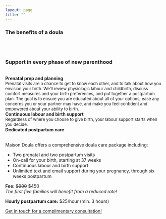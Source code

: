 ```yaml
---
layout: page
title: ""
---
```


### The benefits of a doula
<br><br>
### Support in every phase of new parenthood
<br>
<div class="row">
  <div class="col-md-4 col-md-offset-0 col-sm-4 col-sm-offset-0 col-xs-12 col-xs-offset-0 text-center">
    <div class="project-card">
      <b>Prenatal prep and planning</b><br>
      <font size="2">Prenatal visits are a chance to get to know each other, and to talk about how you envision your birth. We’ll review physiologic labour and childbirth, discuss comfort measures and your birth preferences, and put together a postpartum plan. The goal is to ensure you are educated about all of your options, ease any concerns you or your partner may have, and make you feel confident and empowered about your ability to birth.</font>
    </div>
  </div>
  <div class="col-md-4 col-md-offset-0 col-sm-4 col-sm-offset-0 col-xs-12 col-xs-offset-0 text-center">
    <div class="project-card">
      <b>Continuous labour and birth support</b><br>
      <font size="2">Regardless of where you choose to give birth, your labour support starts when you decide. 
</font>
    </div>
  </div>
  <div class="col-md-4 col-md-offset-0 col-sm-4 col-sm-offset-0 col-xs-12 col-xs-offset-0 text-center">
    <div class="project-card">
      <b>Dedicated postpartum care</b><br>
      <font size="2"></font>
    </div>
  </div>
</div>

<br>

Maison Doula offers a comprehensive doula care package including:
- Two prenatal and two postpartum visits
- On-call for your birth, starting at 37 weeks
- Continuous labour and birth support
- Unlimited text and email support during your pregnancy, through six weeks postpartum 


**Fee:** ~~$900~~ $450  
*The first five families will benefit from a reduced rate!*

**Hourly postpartum care:** $25/hour (min. 3 hours)
    
[Get in touch for a complimentary consultation!](https://maisondoula.ca/contact/)
